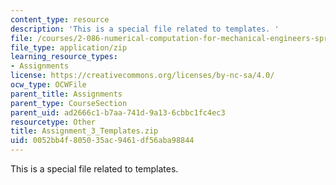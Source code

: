 ```yaml
---
content_type: resource
description: 'This is a special file related to templates. '
file: /courses/2-086-numerical-computation-for-mechanical-engineers-spring-2013/0052bb4f805035ac9461df56aba98844_Assignment_3_Templates.zip
file_type: application/zip
learning_resource_types:
- Assignments
license: https://creativecommons.org/licenses/by-nc-sa/4.0/
ocw_type: OCWFile
parent_title: Assignments
parent_type: CourseSection
parent_uid: ad2666c1-b7aa-741d-9a13-6cbbc1fc4ec3
resourcetype: Other
title: Assignment_3_Templates.zip
uid: 0052bb4f-8050-35ac-9461-df56aba98844
---
```

This is a special file related to templates. 